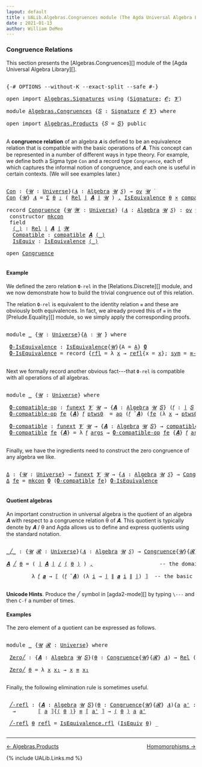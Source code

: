 ```yaml
---
layout: default
title : UALib.Algebras.Congruences module (The Agda Universal Algebra Library)
date : 2021-01-13
author: William DeMeo
---
```


### <a id="congruence-relations">Congruence Relations</a>

This section presents the [Algebras.Congruences][] module of the [Agda Universal Algebra Library][].

<pre class="Agda">

<a id="320" class="Symbol">{-#</a> <a id="324" class="Keyword">OPTIONS</a> <a id="332" class="Pragma">--without-K</a> <a id="344" class="Pragma">--exact-split</a> <a id="358" class="Pragma">--safe</a> <a id="365" class="Symbol">#-}</a>

<a id="370" class="Keyword">open</a> <a id="375" class="Keyword">import</a> <a id="382" href="Algebras.Signatures.html" class="Module">Algebras.Signatures</a> <a id="402" class="Keyword">using</a> <a id="408" class="Symbol">(</a><a id="409" href="Algebras.Signatures.html#1299" class="Function">Signature</a><a id="418" class="Symbol">;</a> <a id="420" href="Prelude.Preliminaries.html#6856" class="Generalizable">𝓞</a><a id="421" class="Symbol">;</a> <a id="423" href="Universes.html#262" class="Generalizable">𝓥</a><a id="424" class="Symbol">)</a>

<a id="427" class="Keyword">module</a> <a id="434" href="Algebras.Congruences.html" class="Module">Algebras.Congruences</a> <a id="455" class="Symbol">{</a><a id="456" href="Algebras.Congruences.html#456" class="Bound">𝑆</a> <a id="458" class="Symbol">:</a> <a id="460" href="Algebras.Signatures.html#1299" class="Function">Signature</a> <a id="470" href="Prelude.Preliminaries.html#6856" class="Generalizable">𝓞</a> <a id="472" href="Universes.html#262" class="Generalizable">𝓥</a><a id="473" class="Symbol">}</a> <a id="475" class="Keyword">where</a>

<a id="482" class="Keyword">open</a> <a id="487" class="Keyword">import</a> <a id="494" href="Algebras.Products.html" class="Module">Algebras.Products</a> <a id="512" class="Symbol">{</a><a id="513" class="Argument">𝑆</a> <a id="515" class="Symbol">=</a> <a id="517" href="Algebras.Congruences.html#456" class="Bound">𝑆</a><a id="518" class="Symbol">}</a> <a id="520" class="Keyword">public</a>

</pre>

A **congruence relation** of an algebra `𝑨` is defined to be an equivalence relation that is compatible with the basic operations of 𝑨.  This concept can be represented in a number of different ways in type theory.  For example, we define both a Sigma type `Con` and a record type `Congruence`, each of which captures the informal notion of congruence, and each one is useful in certain contexts. (We will see examples later.)

<pre class="Agda">

<a id="Con"></a><a id="982" href="Algebras.Congruences.html#982" class="Function">Con</a> <a id="986" class="Symbol">:</a> <a id="988" class="Symbol">{</a><a id="989" href="Algebras.Congruences.html#989" class="Bound">𝓤</a> <a id="991" class="Symbol">:</a> <a id="993" href="Agda.Primitive.html#423" class="Function">Universe</a><a id="1001" class="Symbol">}(</a><a id="1003" href="Algebras.Congruences.html#1003" class="Bound">𝑨</a> <a id="1005" class="Symbol">:</a> <a id="1007" href="Algebras.Algebras.html#694" class="Function">Algebra</a> <a id="1015" href="Algebras.Congruences.html#989" class="Bound">𝓤</a> <a id="1017" href="Algebras.Congruences.html#456" class="Bound">𝑆</a><a id="1018" class="Symbol">)</a> <a id="1020" class="Symbol">→</a> <a id="1022" href="Algebras.Products.html#1918" class="Function">ov</a> <a id="1025" href="Algebras.Congruences.html#989" class="Bound">𝓤</a> <a id="1027" href="Universes.html#403" class="Function Operator">̇</a>
<a id="1029" href="Algebras.Congruences.html#982" class="Function">Con</a> <a id="1033" class="Symbol">{</a><a id="1034" href="Algebras.Congruences.html#1034" class="Bound">𝓤</a><a id="1035" class="Symbol">}</a> <a id="1037" href="Algebras.Congruences.html#1037" class="Bound">𝑨</a> <a id="1039" class="Symbol">=</a> <a id="1041" href="MGS-MLTT.html#3074" class="Function">Σ</a> <a id="1043" href="Algebras.Congruences.html#1043" class="Bound">θ</a> <a id="1045" href="MGS-MLTT.html#3074" class="Function">꞉</a> <a id="1047" class="Symbol">(</a> <a id="1049" href="Relations.Discrete.html#7222" class="Function">Rel</a> <a id="1053" href="Prelude.Preliminaries.html#12379" class="Function Operator">∣</a> <a id="1055" href="Algebras.Congruences.html#1037" class="Bound">𝑨</a> <a id="1057" href="Prelude.Preliminaries.html#12379" class="Function Operator">∣</a> <a id="1059" href="Algebras.Congruences.html#1034" class="Bound">𝓤</a> <a id="1061" class="Symbol">)</a> <a id="1063" href="MGS-MLTT.html#3074" class="Function">,</a> <a id="1065" href="Relations.Quotients.html#2378" class="Record">IsEquivalence</a> <a id="1079" href="Algebras.Congruences.html#1043" class="Bound">θ</a> <a id="1081" href="MGS-MLTT.html#3515" class="Function Operator">×</a> <a id="1083" href="Algebras.Algebras.html#5864" class="Function">compatible</a> <a id="1094" href="Algebras.Congruences.html#1037" class="Bound">𝑨</a> <a id="1096" href="Algebras.Congruences.html#1043" class="Bound">θ</a>

<a id="1099" class="Keyword">record</a> <a id="Congruence"></a><a id="1106" href="Algebras.Congruences.html#1106" class="Record">Congruence</a> <a id="1117" class="Symbol">{</a><a id="1118" href="Algebras.Congruences.html#1118" class="Bound">𝓤</a> <a id="1120" href="Algebras.Congruences.html#1120" class="Bound">𝓦</a> <a id="1122" class="Symbol">:</a> <a id="1124" href="Agda.Primitive.html#423" class="Function">Universe</a><a id="1132" class="Symbol">}</a> <a id="1134" class="Symbol">(</a><a id="1135" href="Algebras.Congruences.html#1135" class="Bound">𝑨</a> <a id="1137" class="Symbol">:</a> <a id="1139" href="Algebras.Algebras.html#694" class="Function">Algebra</a> <a id="1147" href="Algebras.Congruences.html#1118" class="Bound">𝓤</a> <a id="1149" href="Algebras.Congruences.html#456" class="Bound">𝑆</a><a id="1150" class="Symbol">)</a> <a id="1152" class="Symbol">:</a> <a id="1154" href="Algebras.Products.html#1918" class="Function">ov</a> <a id="1157" href="Algebras.Congruences.html#1120" class="Bound">𝓦</a> <a id="1159" href="Agda.Primitive.html#636" class="Function Operator">⊔</a> <a id="1161" href="Algebras.Congruences.html#1118" class="Bound">𝓤</a> <a id="1163" href="Universes.html#403" class="Function Operator">̇</a>  <a id="1166" class="Keyword">where</a>
 <a id="1173" class="Keyword">constructor</a> <a id="mkcon"></a><a id="1185" href="Algebras.Congruences.html#1185" class="InductiveConstructor">mkcon</a>
 <a id="1192" class="Keyword">field</a>
  <a id="Congruence.⟨_⟩"></a><a id="1200" href="Algebras.Congruences.html#1200" class="Field Operator">⟨_⟩</a> <a id="1204" class="Symbol">:</a> <a id="1206" href="Relations.Discrete.html#7222" class="Function">Rel</a> <a id="1210" href="Prelude.Preliminaries.html#12379" class="Function Operator">∣</a> <a id="1212" href="Algebras.Congruences.html#1135" class="Bound">𝑨</a> <a id="1214" href="Prelude.Preliminaries.html#12379" class="Function Operator">∣</a> <a id="1216" href="Algebras.Congruences.html#1120" class="Bound">𝓦</a>
  <a id="Congruence.Compatible"></a><a id="1220" href="Algebras.Congruences.html#1220" class="Field">Compatible</a> <a id="1231" class="Symbol">:</a> <a id="1233" href="Algebras.Algebras.html#5864" class="Function">compatible</a> <a id="1244" href="Algebras.Congruences.html#1135" class="Bound">𝑨</a> <a id="1246" href="Algebras.Congruences.html#1200" class="Field Operator">⟨_⟩</a>
  <a id="Congruence.IsEquiv"></a><a id="1252" href="Algebras.Congruences.html#1252" class="Field">IsEquiv</a> <a id="1260" class="Symbol">:</a> <a id="1262" href="Relations.Quotients.html#2378" class="Record">IsEquivalence</a> <a id="1276" href="Algebras.Congruences.html#1200" class="Field Operator">⟨_⟩</a>

<a id="1281" class="Keyword">open</a> <a id="1286" href="Algebras.Congruences.html#1106" class="Module">Congruence</a>

</pre>



#### <a id="example">Example</a>

We defined the zero relation `𝟎-rel` in the [Relations.Discrete][] module, and we now demonstrate how to build the trivial congruence out of this relation.

The relation `𝟎-rel` is equivalent to the identity relation `≡` and these are obviously both equivalences. In fact, we already proved this of `≡` in the [Prelude.Equality][] module, so we simply apply the corresponding proofs.

<pre class="Agda">

<a id="1745" class="Keyword">module</a> <a id="1752" href="Algebras.Congruences.html#1752" class="Module">_</a> <a id="1754" class="Symbol">{</a><a id="1755" href="Algebras.Congruences.html#1755" class="Bound">𝓤</a> <a id="1757" class="Symbol">:</a> <a id="1759" href="Agda.Primitive.html#423" class="Function">Universe</a><a id="1767" class="Symbol">}{</a><a id="1769" href="Algebras.Congruences.html#1769" class="Bound">A</a> <a id="1771" class="Symbol">:</a> <a id="1773" href="Algebras.Congruences.html#1755" class="Bound">𝓤</a> <a id="1775" href="Universes.html#403" class="Function Operator">̇</a><a id="1776" class="Symbol">}</a> <a id="1778" class="Keyword">where</a>

 <a id="1786" href="Algebras.Congruences.html#1786" class="Function">𝟎-IsEquivalence</a> <a id="1802" class="Symbol">:</a> <a id="1804" href="Relations.Quotients.html#2378" class="Record">IsEquivalence</a><a id="1817" class="Symbol">{</a><a id="1818" href="Algebras.Congruences.html#1755" class="Bound">𝓤</a><a id="1819" class="Symbol">}{</a><a id="1821" class="Argument">A</a> <a id="1823" class="Symbol">=</a> <a id="1825" href="Algebras.Congruences.html#1769" class="Bound">A</a><a id="1826" class="Symbol">}</a> <a id="1828" href="Relations.Discrete.html#8313" class="Function">𝟎</a>
 <a id="1831" href="Algebras.Congruences.html#1786" class="Function">𝟎-IsEquivalence</a> <a id="1847" class="Symbol">=</a> <a id="1849" class="Keyword">record</a> <a id="1856" class="Symbol">{</a><a id="1857" href="Relations.Quotients.html#2446" class="Field">rfl</a> <a id="1861" class="Symbol">=</a> <a id="1863" class="Symbol">λ</a> <a id="1865" href="Algebras.Congruences.html#1865" class="Bound">x</a> <a id="1867" class="Symbol">→</a> <a id="1869" href="Identity-Type.html#162" class="InductiveConstructor">refl</a><a id="1873" class="Symbol">{</a><a id="1874" class="Argument">x</a> <a id="1876" class="Symbol">=</a> <a id="1878" href="Algebras.Congruences.html#1865" class="Bound">x</a><a id="1879" class="Symbol">};</a> <a id="1882" href="Relations.Quotients.html#2471" class="Field">sym</a> <a id="1886" class="Symbol">=</a> <a id="1888" href="Prelude.Equality.html#1906" class="Function">≡-symmetric</a><a id="1899" class="Symbol">;</a> <a id="1901" href="Relations.Quotients.html#2496" class="Field">trans</a> <a id="1907" class="Symbol">=</a> <a id="1909" href="Prelude.Equality.html#2032" class="Function">≡-transitive</a><a id="1921" class="Symbol">}</a>

</pre>

Next we formally record another obvious fact---that `𝟎-rel` is compatible with all operations of all algebras.

<pre class="Agda">

<a id="2062" class="Keyword">module</a> <a id="2069" href="Algebras.Congruences.html#2069" class="Module">_</a> <a id="2071" class="Symbol">{</a><a id="2072" href="Algebras.Congruences.html#2072" class="Bound">𝓤</a> <a id="2074" class="Symbol">:</a> <a id="2076" href="Agda.Primitive.html#423" class="Function">Universe</a><a id="2084" class="Symbol">}</a> <a id="2086" class="Keyword">where</a>

 <a id="2094" href="Algebras.Congruences.html#2094" class="Function">𝟎-compatible-op</a> <a id="2110" class="Symbol">:</a> <a id="2112" href="MGS-FunExt-from-Univalence.html#393" class="Function">funext</a> <a id="2119" href="Algebras.Congruences.html#472" class="Bound">𝓥</a> <a id="2121" href="Algebras.Congruences.html#2072" class="Bound">𝓤</a> <a id="2123" class="Symbol">→</a> <a id="2125" class="Symbol">{</a><a id="2126" href="Algebras.Congruences.html#2126" class="Bound">𝑨</a> <a id="2128" class="Symbol">:</a> <a id="2130" href="Algebras.Algebras.html#694" class="Function">Algebra</a> <a id="2138" href="Algebras.Congruences.html#2072" class="Bound">𝓤</a> <a id="2140" href="Algebras.Congruences.html#456" class="Bound">𝑆</a><a id="2141" class="Symbol">}</a> <a id="2143" class="Symbol">(</a><a id="2144" href="Algebras.Congruences.html#2144" class="Bound">𝑓</a> <a id="2146" class="Symbol">:</a> <a id="2148" href="Prelude.Preliminaries.html#12379" class="Function Operator">∣</a> <a id="2150" href="Algebras.Congruences.html#456" class="Bound">𝑆</a> <a id="2152" href="Prelude.Preliminaries.html#12379" class="Function Operator">∣</a><a id="2153" class="Symbol">)</a> <a id="2155" class="Symbol">→</a> <a id="2157" href="Relations.Discrete.html#10300" class="Function">compatible-fun</a> <a id="2172" class="Symbol">(</a><a id="2173" href="Algebras.Congruences.html#2144" class="Bound">𝑓</a> <a id="2175" href="Algebras.Algebras.html#2991" class="Function Operator">̂</a> <a id="2177" href="Algebras.Congruences.html#2126" class="Bound">𝑨</a><a id="2178" class="Symbol">)</a> <a id="2180" href="Relations.Discrete.html#8313" class="Function">𝟎</a>
 <a id="2183" href="Algebras.Congruences.html#2094" class="Function">𝟎-compatible-op</a> <a id="2199" href="Algebras.Congruences.html#2199" class="Bound">fe</a> <a id="2202" class="Symbol">{</a><a id="2203" href="Algebras.Congruences.html#2203" class="Bound">𝑨</a><a id="2204" class="Symbol">}</a> <a id="2206" href="Algebras.Congruences.html#2206" class="Bound">𝑓</a> <a id="2208" href="Algebras.Congruences.html#2208" class="Bound">ptws0</a>  <a id="2215" class="Symbol">=</a> <a id="2217" href="MGS-MLTT.html#6613" class="Function">ap</a> <a id="2220" class="Symbol">(</a><a id="2221" href="Algebras.Congruences.html#2206" class="Bound">𝑓</a> <a id="2223" href="Algebras.Algebras.html#2991" class="Function Operator">̂</a> <a id="2225" href="Algebras.Congruences.html#2203" class="Bound">𝑨</a><a id="2226" class="Symbol">)</a> <a id="2228" class="Symbol">(</a><a id="2229" href="Algebras.Congruences.html#2199" class="Bound">fe</a> <a id="2232" class="Symbol">(λ</a> <a id="2235" href="Algebras.Congruences.html#2235" class="Bound">x</a> <a id="2237" class="Symbol">→</a> <a id="2239" href="Algebras.Congruences.html#2208" class="Bound">ptws0</a> <a id="2245" href="Algebras.Congruences.html#2235" class="Bound">x</a><a id="2246" class="Symbol">))</a>

 <a id="2251" href="Algebras.Congruences.html#2251" class="Function">𝟎-compatible</a> <a id="2264" class="Symbol">:</a> <a id="2266" href="MGS-FunExt-from-Univalence.html#393" class="Function">funext</a> <a id="2273" href="Algebras.Congruences.html#472" class="Bound">𝓥</a> <a id="2275" href="Algebras.Congruences.html#2072" class="Bound">𝓤</a> <a id="2277" class="Symbol">→</a> <a id="2279" class="Symbol">{</a><a id="2280" href="Algebras.Congruences.html#2280" class="Bound">𝑨</a> <a id="2282" class="Symbol">:</a> <a id="2284" href="Algebras.Algebras.html#694" class="Function">Algebra</a> <a id="2292" href="Algebras.Congruences.html#2072" class="Bound">𝓤</a> <a id="2294" href="Algebras.Congruences.html#456" class="Bound">𝑆</a><a id="2295" class="Symbol">}</a> <a id="2297" class="Symbol">→</a> <a id="2299" href="Algebras.Algebras.html#5864" class="Function">compatible</a> <a id="2310" href="Algebras.Congruences.html#2280" class="Bound">𝑨</a> <a id="2312" href="Relations.Discrete.html#8313" class="Function">𝟎</a>
 <a id="2315" href="Algebras.Congruences.html#2251" class="Function">𝟎-compatible</a> <a id="2328" href="Algebras.Congruences.html#2328" class="Bound">fe</a> <a id="2331" class="Symbol">{</a><a id="2332" href="Algebras.Congruences.html#2332" class="Bound">𝑨</a><a id="2333" class="Symbol">}</a> <a id="2335" class="Symbol">=</a> <a id="2337" class="Symbol">λ</a> <a id="2339" href="Algebras.Congruences.html#2339" class="Bound">𝑓</a> <a id="2341" href="Algebras.Congruences.html#2341" class="Bound">args</a> <a id="2346" class="Symbol">→</a> <a id="2348" href="Algebras.Congruences.html#2094" class="Function">𝟎-compatible-op</a> <a id="2364" href="Algebras.Congruences.html#2328" class="Bound">fe</a> <a id="2367" class="Symbol">{</a><a id="2368" href="Algebras.Congruences.html#2332" class="Bound">𝑨</a><a id="2369" class="Symbol">}</a> <a id="2371" href="Algebras.Congruences.html#2339" class="Bound">𝑓</a> <a id="2373" href="Algebras.Congruences.html#2341" class="Bound">args</a>

</pre>

Finally, we have the ingredients need to construct the zero congruence of any algebra we like.

<pre class="Agda">

<a id="Δ"></a><a id="2501" href="Algebras.Congruences.html#2501" class="Function">Δ</a> <a id="2503" class="Symbol">:</a> <a id="2505" class="Symbol">{</a><a id="2506" href="Algebras.Congruences.html#2506" class="Bound">𝓤</a> <a id="2508" class="Symbol">:</a> <a id="2510" href="Agda.Primitive.html#423" class="Function">Universe</a><a id="2518" class="Symbol">}</a> <a id="2520" class="Symbol">→</a> <a id="2522" href="MGS-FunExt-from-Univalence.html#393" class="Function">funext</a> <a id="2529" href="Algebras.Congruences.html#472" class="Bound">𝓥</a> <a id="2531" href="Algebras.Congruences.html#2506" class="Bound">𝓤</a> <a id="2533" class="Symbol">→</a> <a id="2535" class="Symbol">{</a><a id="2536" href="Algebras.Congruences.html#2536" class="Bound">𝑨</a> <a id="2538" class="Symbol">:</a> <a id="2540" href="Algebras.Algebras.html#694" class="Function">Algebra</a> <a id="2548" href="Algebras.Congruences.html#2506" class="Bound">𝓤</a> <a id="2550" href="Algebras.Congruences.html#456" class="Bound">𝑆</a><a id="2551" class="Symbol">}</a> <a id="2553" class="Symbol">→</a> <a id="2555" href="Algebras.Congruences.html#1106" class="Record">Congruence</a> <a id="2566" href="Algebras.Congruences.html#2536" class="Bound">𝑨</a>
<a id="2568" href="Algebras.Congruences.html#2501" class="Function">Δ</a> <a id="2570" href="Algebras.Congruences.html#2570" class="Bound">fe</a> <a id="2573" class="Symbol">=</a> <a id="2575" href="Algebras.Congruences.html#1185" class="InductiveConstructor">mkcon</a> <a id="2581" href="Relations.Discrete.html#8313" class="Function">𝟎</a> <a id="2583" class="Symbol">(</a><a id="2584" href="Algebras.Congruences.html#2251" class="Function">𝟎-compatible</a> <a id="2597" href="Algebras.Congruences.html#2570" class="Bound">fe</a><a id="2599" class="Symbol">)</a> <a id="2601" href="Algebras.Congruences.html#1786" class="Function">𝟎-IsEquivalence</a>

</pre>




#### <a id="quotient-algebras">Quotient algebras</a>

An important construction in universal algebra is the quotient of an algebra 𝑨 with respect to a congruence relation θ of 𝑨.  This quotient is typically denote by 𝑨 / θ and Agda allows us to define and express quotients using the standard notation.

<pre class="Agda">

<a id="_╱_"></a><a id="2951" href="Algebras.Congruences.html#2951" class="Function Operator">_╱_</a> <a id="2955" class="Symbol">:</a> <a id="2957" class="Symbol">{</a><a id="2958" href="Algebras.Congruences.html#2958" class="Bound">𝓤</a> <a id="2960" href="Algebras.Congruences.html#2960" class="Bound">𝓡</a> <a id="2962" class="Symbol">:</a> <a id="2964" href="Agda.Primitive.html#423" class="Function">Universe</a><a id="2972" class="Symbol">}(</a><a id="2974" href="Algebras.Congruences.html#2974" class="Bound">𝑨</a> <a id="2976" class="Symbol">:</a> <a id="2978" href="Algebras.Algebras.html#694" class="Function">Algebra</a> <a id="2986" href="Algebras.Congruences.html#2958" class="Bound">𝓤</a> <a id="2988" href="Algebras.Congruences.html#456" class="Bound">𝑆</a><a id="2989" class="Symbol">)</a> <a id="2991" class="Symbol">→</a> <a id="2993" href="Algebras.Congruences.html#1106" class="Record">Congruence</a><a id="3003" class="Symbol">{</a><a id="3004" href="Algebras.Congruences.html#2958" class="Bound">𝓤</a><a id="3005" class="Symbol">}{</a><a id="3007" href="Algebras.Congruences.html#2960" class="Bound">𝓡</a><a id="3008" class="Symbol">}</a> <a id="3010" href="Algebras.Congruences.html#2974" class="Bound">𝑨</a> <a id="3012" class="Symbol">→</a> <a id="3014" href="Algebras.Algebras.html#694" class="Function">Algebra</a> <a id="3022" class="Symbol">(</a><a id="3023" href="Algebras.Congruences.html#2958" class="Bound">𝓤</a> <a id="3025" href="Agda.Primitive.html#636" class="Function Operator">⊔</a> <a id="3027" href="Algebras.Congruences.html#2960" class="Bound">𝓡</a> <a id="3029" href="Agda.Primitive.html#606" class="Function Operator">⁺</a><a id="3030" class="Symbol">)</a> <a id="3032" href="Algebras.Congruences.html#456" class="Bound">𝑆</a>

<a id="3035" href="Algebras.Congruences.html#3035" class="Bound">𝑨</a> <a id="3037" href="Algebras.Congruences.html#2951" class="Function Operator">╱</a> <a id="3039" href="Algebras.Congruences.html#3039" class="Bound">θ</a> <a id="3041" class="Symbol">=</a> <a id="3043" class="Symbol">(</a> <a id="3045" href="Prelude.Preliminaries.html#12379" class="Function Operator">∣</a> <a id="3047" href="Algebras.Congruences.html#3035" class="Bound">𝑨</a> <a id="3049" href="Prelude.Preliminaries.html#12379" class="Function Operator">∣</a> <a id="3051" href="Relations.Quotients.html#4065" class="Function Operator">/</a> <a id="3053" href="Algebras.Congruences.html#1200" class="Field Operator">⟨</a> <a id="3055" href="Algebras.Congruences.html#3039" class="Bound">θ</a> <a id="3057" href="Algebras.Congruences.html#1200" class="Field Operator">⟩</a> <a id="3059" class="Symbol">)</a> <a id="3061" href="Prelude.Preliminaries.html#11707" class="InductiveConstructor Operator">,</a>                     <a id="3083" class="Comment">-- the domain of the quotient algebra</a>

        <a id="3130" class="Symbol">λ</a> <a id="3132" href="Algebras.Congruences.html#3132" class="Bound">𝑓</a> <a id="3134" href="Algebras.Congruences.html#3134" class="Bound">𝒂</a> <a id="3136" class="Symbol">→</a> <a id="3138" href="Relations.Quotients.html#4279" class="Function Operator">⟦</a> <a id="3140" class="Symbol">(</a><a id="3141" href="Algebras.Congruences.html#3132" class="Bound">𝑓</a> <a id="3143" href="Algebras.Algebras.html#2991" class="Function Operator">̂</a> <a id="3145" href="Algebras.Congruences.html#3035" class="Bound">𝑨</a><a id="3146" class="Symbol">)</a> <a id="3148" class="Symbol">(λ</a> <a id="3151" href="Algebras.Congruences.html#3151" class="Bound">i</a> <a id="3153" class="Symbol">→</a> <a id="3155" href="Prelude.Preliminaries.html#12379" class="Function Operator">∣</a> <a id="3157" href="Prelude.Preliminaries.html#12457" class="Function Operator">∥</a> <a id="3159" href="Algebras.Congruences.html#3134" class="Bound">𝒂</a> <a id="3161" href="Algebras.Congruences.html#3151" class="Bound">i</a> <a id="3163" href="Prelude.Preliminaries.html#12457" class="Function Operator">∥</a> <a id="3165" href="Prelude.Preliminaries.html#12379" class="Function Operator">∣</a><a id="3166" class="Symbol">)</a> <a id="3168" href="Relations.Quotients.html#4279" class="Function Operator">⟧</a>  <a id="3171" class="Comment">-- the basic operations of the quotient algebra</a>

</pre>

**Unicode Hints**. Produce the ╱ symbol in [agda2-mode][] by typing `\---` and then `C-f` a number of times.

#### <a id="examples">Examples</a>

The zero element of a quotient can be expressed as follows.

<pre class="Agda">

<a id="3453" class="Keyword">module</a> <a id="3460" href="Algebras.Congruences.html#3460" class="Module">_</a> <a id="3462" class="Symbol">{</a><a id="3463" href="Algebras.Congruences.html#3463" class="Bound">𝓤</a> <a id="3465" href="Algebras.Congruences.html#3465" class="Bound">𝓡</a> <a id="3467" class="Symbol">:</a> <a id="3469" href="Agda.Primitive.html#423" class="Function">Universe</a><a id="3477" class="Symbol">}</a> <a id="3479" class="Keyword">where</a>

 <a id="3487" href="Algebras.Congruences.html#3487" class="Function">Zero╱</a> <a id="3493" class="Symbol">:</a> <a id="3495" class="Symbol">{</a><a id="3496" href="Algebras.Congruences.html#3496" class="Bound">𝑨</a> <a id="3498" class="Symbol">:</a> <a id="3500" href="Algebras.Algebras.html#694" class="Function">Algebra</a> <a id="3508" href="Algebras.Congruences.html#3463" class="Bound">𝓤</a> <a id="3510" href="Algebras.Congruences.html#456" class="Bound">𝑆</a><a id="3511" class="Symbol">}(</a><a id="3513" href="Algebras.Congruences.html#3513" class="Bound">θ</a> <a id="3515" class="Symbol">:</a> <a id="3517" href="Algebras.Congruences.html#1106" class="Record">Congruence</a><a id="3527" class="Symbol">{</a><a id="3528" href="Algebras.Congruences.html#3463" class="Bound">𝓤</a><a id="3529" class="Symbol">}{</a><a id="3531" href="Algebras.Congruences.html#3465" class="Bound">𝓡</a><a id="3532" class="Symbol">}</a> <a id="3534" href="Algebras.Congruences.html#3496" class="Bound">𝑨</a><a id="3535" class="Symbol">)</a> <a id="3537" class="Symbol">→</a> <a id="3539" href="Relations.Discrete.html#7222" class="Function">Rel</a> <a id="3543" class="Symbol">(</a><a id="3544" href="Prelude.Preliminaries.html#12379" class="Function Operator">∣</a> <a id="3546" href="Algebras.Congruences.html#3496" class="Bound">𝑨</a> <a id="3548" href="Prelude.Preliminaries.html#12379" class="Function Operator">∣</a> <a id="3550" href="Relations.Quotients.html#4065" class="Function Operator">/</a> <a id="3552" href="Algebras.Congruences.html#1200" class="Field Operator">⟨</a> <a id="3554" href="Algebras.Congruences.html#3513" class="Bound">θ</a> <a id="3556" href="Algebras.Congruences.html#1200" class="Field Operator">⟩</a><a id="3557" class="Symbol">)(</a><a id="3559" href="Algebras.Congruences.html#3463" class="Bound">𝓤</a> <a id="3561" href="Agda.Primitive.html#636" class="Function Operator">⊔</a> <a id="3563" href="Algebras.Congruences.html#3465" class="Bound">𝓡</a> <a id="3565" href="Agda.Primitive.html#606" class="Function Operator">⁺</a><a id="3566" class="Symbol">)</a>

 <a id="3570" href="Algebras.Congruences.html#3487" class="Function">Zero╱</a> <a id="3576" href="Algebras.Congruences.html#3576" class="Bound">θ</a> <a id="3578" class="Symbol">=</a> <a id="3580" class="Symbol">λ</a> <a id="3582" href="Algebras.Congruences.html#3582" class="Bound">x</a> <a id="3584" href="Algebras.Congruences.html#3584" class="Bound">x₁</a> <a id="3587" class="Symbol">→</a> <a id="3589" href="Algebras.Congruences.html#3582" class="Bound">x</a> <a id="3591" href="Prelude.Equality.html#1398" class="Datatype Operator">≡</a> <a id="3593" href="Algebras.Congruences.html#3584" class="Bound">x₁</a>

</pre>

Finally, the following elimination rule is sometimes useful.

<pre class="Agda">

 <a id="3686" href="Algebras.Congruences.html#3686" class="Function">╱-refl</a> <a id="3693" class="Symbol">:</a> <a id="3695" class="Symbol">{</a><a id="3696" href="Algebras.Congruences.html#3696" class="Bound">𝑨</a> <a id="3698" class="Symbol">:</a> <a id="3700" href="Algebras.Algebras.html#694" class="Function">Algebra</a> <a id="3708" href="Algebras.Congruences.html#3463" class="Bound">𝓤</a> <a id="3710" href="Algebras.Congruences.html#456" class="Bound">𝑆</a><a id="3711" class="Symbol">}(</a><a id="3713" href="Algebras.Congruences.html#3713" class="Bound">θ</a> <a id="3715" class="Symbol">:</a> <a id="3717" href="Algebras.Congruences.html#1106" class="Record">Congruence</a><a id="3727" class="Symbol">{</a><a id="3728" href="Algebras.Congruences.html#3463" class="Bound">𝓤</a><a id="3729" class="Symbol">}{</a><a id="3731" href="Algebras.Congruences.html#3465" class="Bound">𝓡</a><a id="3732" class="Symbol">}</a> <a id="3734" href="Algebras.Congruences.html#3696" class="Bound">𝑨</a><a id="3735" class="Symbol">){</a><a id="3737" href="Algebras.Congruences.html#3737" class="Bound">a</a> <a id="3739" href="Algebras.Congruences.html#3739" class="Bound">a&#39;</a> <a id="3742" class="Symbol">:</a> <a id="3744" href="Prelude.Preliminaries.html#12379" class="Function Operator">∣</a> <a id="3746" href="Algebras.Congruences.html#3696" class="Bound">𝑨</a> <a id="3748" href="Prelude.Preliminaries.html#12379" class="Function Operator">∣</a><a id="3749" class="Symbol">}</a>
  <a id="3753" class="Symbol">→</a>       <a id="3761" href="Relations.Quotients.html#4279" class="Function Operator">⟦</a> <a id="3763" href="Algebras.Congruences.html#3737" class="Bound">a</a> <a id="3765" href="Relations.Quotients.html#4279" class="Function Operator">⟧</a><a id="3766" class="Symbol">{</a><a id="3767" href="Algebras.Congruences.html#1200" class="Field Operator">⟨</a> <a id="3769" href="Algebras.Congruences.html#3713" class="Bound">θ</a> <a id="3771" href="Algebras.Congruences.html#1200" class="Field Operator">⟩</a><a id="3772" class="Symbol">}</a> <a id="3774" href="Prelude.Equality.html#1398" class="Datatype Operator">≡</a> <a id="3776" href="Relations.Quotients.html#4279" class="Function Operator">⟦</a> <a id="3778" href="Algebras.Congruences.html#3739" class="Bound">a&#39;</a> <a id="3781" href="Relations.Quotients.html#4279" class="Function Operator">⟧</a> <a id="3783" class="Symbol">→</a> <a id="3785" href="Algebras.Congruences.html#1200" class="Field Operator">⟨</a> <a id="3787" href="Algebras.Congruences.html#3713" class="Bound">θ</a> <a id="3789" href="Algebras.Congruences.html#1200" class="Field Operator">⟩</a> <a id="3791" href="Algebras.Congruences.html#3737" class="Bound">a</a> <a id="3793" href="Algebras.Congruences.html#3739" class="Bound">a&#39;</a>

 <a id="3798" href="Algebras.Congruences.html#3686" class="Function">╱-refl</a> <a id="3805" href="Algebras.Congruences.html#3805" class="Bound">θ</a> <a id="3807" href="Identity-Type.html#162" class="InductiveConstructor">refl</a> <a id="3812" class="Symbol">=</a> <a id="3814" href="Relations.Quotients.html#2446" class="Field">IsEquivalence.rfl</a> <a id="3832" class="Symbol">(</a><a id="3833" href="Algebras.Congruences.html#1252" class="Field">IsEquiv</a> <a id="3841" href="Algebras.Congruences.html#3805" class="Bound">θ</a><a id="3842" class="Symbol">)</a> <a id="3844" class="Symbol">_</a>

</pre>

--------------------------------------

[← Algebras.Products](Algebras.Products.html)
<span style="float:right;">[Homomorphisms →](Homomorphisms.html)</span>

{% include UALib.Links.md %}
